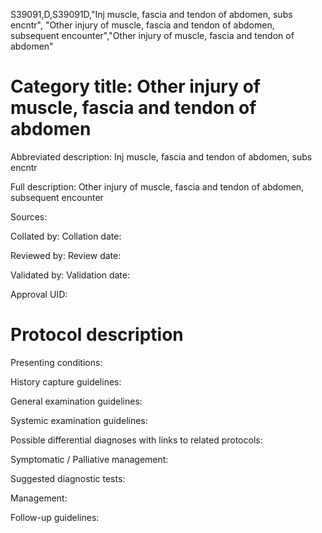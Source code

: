 S39091,D,S39091D,"Inj muscle, fascia and tendon of abdomen, subs encntr", "Other injury of muscle, fascia and tendon of abdomen, subsequent encounter","Other injury of muscle, fascia and tendon of abdomen"
# Category title: Other injury of muscle, fascia and tendon of abdomen

Abbreviated description: Inj muscle, fascia and tendon of abdomen, subs encntr

Full description: Other injury of muscle, fascia and tendon of abdomen, subsequent encounter

Sources:

Collated by:
Collation date:

Reviewed by:
Review date:

Validated by:
Validation date:

Approval UID:

# Protocol description

Presenting conditions:

History capture guidelines:

General examination guidelines:

Systemic examination guidelines:

Possible differential diagnoses with links to related protocols:

Symptomatic / Palliative management:

Suggested diagnostic tests:

Management:

Follow-up guidelines:
